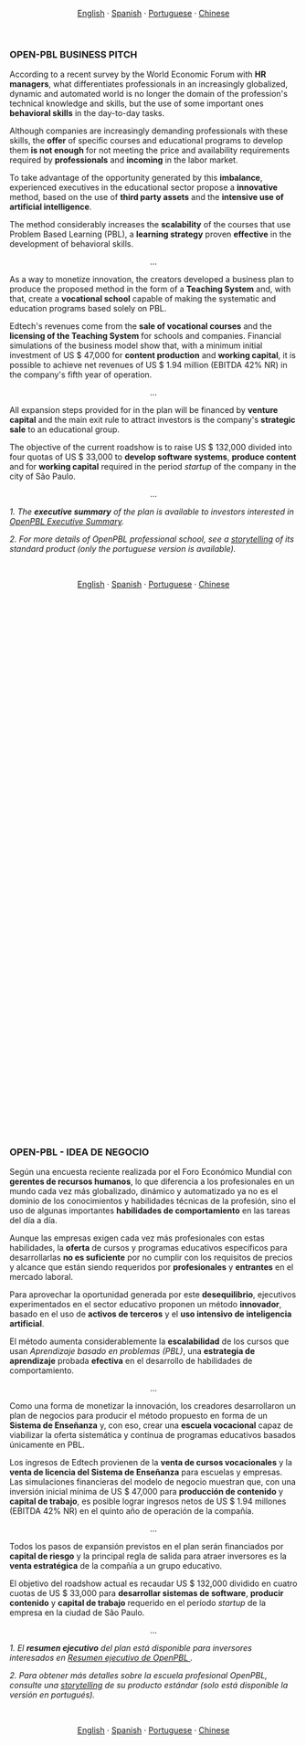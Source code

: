 <p align="center">    
    <a href="#english">English</a>
    ·
    <a href="#spanish">Spanish</a>
    ·
    <a href="#portuguese">Portuguese</a>
    ·
    <a href="#chinese">Chinese</a>
</p>

<a name="english"></a>
<br>

### OPEN-PBL BUSINESS PITCH 

According to a recent survey by the World Economic Forum with **HR managers**, what differentiates professionals in an increasingly globalized, dynamic and automated world is no longer the domain of the profession's technical knowledge and skills, but the use of some important ones **behavioral skills** in the day-to-day tasks.

Although companies are increasingly demanding professionals with these skills, the **offer** of specific courses and educational programs to develop them **is not enough** for not meeting the price and availability requirements required by **professionals** and **incoming** in the labor market.

To take advantage of the opportunity generated by this **imbalance**, experienced executives in the educational sector propose a **innovative** method, based on the use of **third party assets** and the **intensive use of artificial intelligence**.

The method considerably increases the **scalability** of the courses that use Problem Based Learning (PBL), a **learning strategy** proven **effective** in the development of behavioral skills.

<p align = "center">
    ...
</p>

As a way to monetize innovation, the creators developed a business plan to produce the proposed method in the form of a **Teaching System** and, with that, create a **vocational school** capable of making the systematic and education programs based solely on PBL.

Edtech's revenues come from the **sale of vocational courses** and the **licensing of the Teaching System** for schools and companies. Financial simulations of the business model show that, with a minimum initial investment of US $ 47,000 for **content production** and **working capital**, it is possible to achieve net revenues of US $ 1.94 million (EBITDA 42% NR) in the company's fifth year of operation.

<p align = "center">
    ...
</p>

All expansion steps provided for in the plan will be financed by **venture capital** and the main exit rule to attract investors is the company's **strategic sale** to an educational group.

The objective of the current roadshow is to raise US $ 132,000 divided into four quotas of US $ 33,000 to **develop software systems**, **produce content** and for **working capital** required in the period *startup* of the company in the city of São Paulo.

<p align = "center">
    ...
</p>

*1. The **executive summary** of the plan is available to investors interested in <a href="https://openpbl-school.github.io/InvestorRelations/NDA" target="_blank">OpenPBL Executive Summary</a>.*

*2. For more details of OpenPBL professional school, see a <a href="https://openpbl-school.github.io/Storytelling/#english" target="_blank">storytelling</a> of its standard product (only the portuguese version is available).*

<br>
<p align="center">    
    <a href="#english">English</a>
    ·
    <a href="#spanish">Spanish</a>
    ·
    <a href="#portuguese">Portuguese</a>
    ·
    <a href="#chinese">Chinese</a>
</p>

## <br>
<br><br><br><br><br><br><br><br><br><br><br><br><br><br><br><br><br><br><br><br><br><br><br><br><br>
<br><br><br><br><br><br><br><br><br><br><br><br><br><br><br><br><br><br><br><br><br><br><br><br><br>


<a name="spanish"></a> 
<br>

### OPEN-PBL - IDEA DE NEGOCIO

Según una encuesta reciente realizada por el Foro Económico Mundial con **gerentes de recursos humanos**, lo que diferencia a los profesionales en un mundo cada vez más globalizado, dinámico y automatizado ya no es el dominio de los conocimientos y habilidades técnicas de la profesión, sino el uso de algunas importantes **habilidades de comportamiento** en las tareas del día a día.

Aunque las empresas exigen cada vez más profesionales con estas habilidades, la **oferta** de cursos y programas educativos específicos para desarrollarlas **no es suficiente** por no cumplir con los requisitos de precios y alcance que están siendo requeridos por **profesionales** y **entrantes** en el mercado laboral.

Para aprovechar la oportunidad generada por este **desequilibrio**, ejecutivos experimentados en el sector educativo proponen un método **innovador**, basado en el uso de **activos de terceros** y el **uso intensivo de inteligencia artificial**.

El método aumenta considerablemente la **escalabilidad** de los cursos que usan *Aprendizaje basado en problemas (PBL)*, una **estrategia de aprendizaje** probada **efectiva** en el desarrollo de habilidades de comportamiento.

<p align = "center">
    ...
</p>

Como una forma de monetizar la innovación, los creadores desarrollaron un plan de negocios para producir el método propuesto en forma de un **Sistema de Enseñanza** y, con eso, crear una **escuela vocacional** capaz de viabilizar la oferta sistemática y contínua de programas educativos basados únicamente en PBL.

Los ingresos de Edtech provienen de la **venta de cursos vocacionales** y la **venta de licencia del Sistema de Enseñanza** para escuelas y empresas. Las simulaciones financieras del modelo de negocio muestran que, con una inversión inicial mínima de US $ 47,000 para **producción de contenido** y **capital de trabajo**, es posible lograr ingresos netos de US $ 1.94 millones (EBITDA 42% NR) en el quinto año de operación de la compañía.

<p align = "center">
    ...
</p>

Todos los pasos de expansión previstos en el plan serán financiados por **capital de riesgo** y la principal regla de salida para atraer inversores es la **venta estratégica** de la compañía a un grupo educativo.

El objetivo del roadshow actual es recaudar US $ 132,000 dividido en cuatro cuotas de US $ 33,000 para **desarrollar sistemas de software**, **producir contenido** y **capital de trabajo** requerido en el período *startup* de la empresa en la ciudad de São Paulo.

<p align = "center">
    ...
</p>

*1. El **resumen ejecutivo** del plan está disponible para inversores interesados ​​en <a href="https://openpbl-school.github.io/InvestorRelations/NDA" target="_blank"> Resumen ejecutivo de OpenPBL </a>.*

*2. Para obtener más detalles sobre la escuela profesional OpenPBL, consulte una <a href="https://openpbl-school.github.io/Storytelling/#spanish" target="_blank">storytelling</a> de su producto estándar (solo está disponible la versión en portugués).*

<br>
<p align="center">    
    <a href="#english">English</a>
    ·
    <a href="#spanish">Spanish</a>
    ·
    <a href="#portuguese">Portuguese</a>
    ·
    <a href="#chinese">Chinese</a>
</p>

## <br>
<br><br><br><br><br><br><br><br><br><br><br><br><br><br><br><br><br><br><br><br><br><br><br><br><br>
<br><br><br><br><br><br><br><br><br><br><br><br><br><br><br><br><br><br><br><br><br><br><br><br><br>


<a name="portuguese"></a> 
<br>

### OPEN-PBL - IDEIA DO NEGÓCIO

Uma pesquisa publicada em 2018 pelo **Fórum Econômico Mundial** elencou as dez competências profissionais mais desejadas para os trabalhadores do futuro. Segundo o relatório da pesquisa com **gestores de RH** de todo o mundo, o que **diferencia** os profissionais num mundo cada vez mais globalizado, dinâmico e automatizado não são seus conhecimentos e habilidades técnicas, mas o domínio de algumas importantes **competências comportamentais**. 

Se por um lado, as empresas passaram a exigir competências comportamentais cada vez mais complexas de seus profissionais, por outro lado, estes mesmos profissionais encontram muitas dificuldades para desenvolvê-las num prazo razoável, uma vez que a **oferta de cursos e programas educacionais** específicos para esse fim encontra-se praticamente estagnada, apesar da crescente demanda do mercado. 

<p align="center">    
    ... 
</p> 

Para aproveitar a oportunidade gerada pelo **desequilíbrio** entre a oferta e a demanda desta classe de programas educacionais, um grupo de experientes executivos do segmento de educação executiva e corporativa criou a **OpenPBL**, uma edtech cuja missão é democratizar o **"ensino profissionalizante baseado em problemas"**. 

A empresa comercializa um **sistema de ensino** baseado em inteligência artificial que promove **ganhos de escala** na execução de cursos que utilizam uma clássica **estratégia de aprendizagem** que é comprovadamente **eficaz** no desenvolvimento de competências comportamentais: a *Problem Based Learning (PBL)*.

As receitas da empresa são provenientes do **licenciamento do sistema de ensino** para escolas profissionalizantes e da **venda de cursos** em uma escola-conceito própria. Simulações financeiras do modelo de negócios mostram que, com um **investimento inicial** mínimo de **US $ 60.000** `(R$ 327.000)` para a **produção inicial de conteúdo** é possível atingir **receitas líquidas** de **US $ 1,94 milhão** `(R$ 10,7 milhões)`(EBITDA 42% RL) no **quinto ano** de operação da empresa. 

<p align="center">    
    ... 
</p> 

Todas as etapas de expansão previstas no plano serão financiadas por **capital de risco** e a principal regra de saída para atrair investidores é a **venda estratégica** da empresa para um **grupo educacional**.

O objetivo do atual roadshow -publicado em <a href="https://www.crunchbase.com/organization/openpbl#section-overview" target="_blank">CrunchBase.com</a>- é a captação de **US $ 132.000** `(R$ 727.000)` divididos em **quatro quotas** de **US $ 33.000** `(R$ 182.000)`, que serão utilizados para **desenvolver sistemas de software**, **produzir conteúdo** e para o **capital de giro** necessário no período de *startup* da empresa na cidade de São Paulo.

<p align="center">    
    ... 
</p>  

*1. O **sumário executivo** do plano está disponível para investidores interessados em <a href="https://openpbl-school.github.io/InvestorRelations/NDA" target="_blank">OpenPBL Executive Summary</a>.*

*2. Para mais detalhes sobre a escola profissionalizante OpenPBL, veja um <a href="https://openpbl-school.github.io/Storytelling/#portuguese" target="_blank">storytelling</a> do seu produto-tipo.* <br>

...

<br>
<p align="center">    
    <a href="#english">English</a>
    ·
    <a href="#spanish">Spanish</a>
    ·
    <a href="#portuguese">Portuguese</a>
    ·
    <a href="#chinese">Chinese</a>
</p>

## <br>
<br><br><br><br><br><br><br><br><br><br><br><br><br><br><br><br><br><br><br><br><br><br><br><br><br>
<br><br><br><br><br><br><br><br><br><br><br><br><br><br><br><br><br><br><br><br><br><br><br><br><br>


<a name="chinese"></a> 
<br>

### OPEN-PBL-经营理念
2020年筹款路演摘要。

...
（很快也有中文版本）
...

*1。 对<a href="https://openpbl-school.github.io/InvestorRelations/NDA(en)-OpenPBL-GaveaPar.pdf" target="_blank"> OpenPBL NDA </a>感兴趣的投资者可以使用“非公开协议”来访问业务计划的“执行摘要”*

*2。 有关OpenPBL专业学校的更多详细信息，请参见其标准产品的<a href="https://openpbl-school.github.io/Storytelling/#chinese" target="_blank">讲故事</a>（仅提供葡萄牙语版本）*

<br>
<p align="center">    
    <a href="#english">English</a>
    ·
    <a href="#spanish">Spanish</a>
    ·
    <a href="#portuguese">Portuguese</a>
    ·
    <a href="#chinese">Chinese</a></p>

## <br>
<br><br><br><br><br><br><br><br><br><br><br><br><br><br><br><br><br><br><br><br><br><br><br><br><br>
